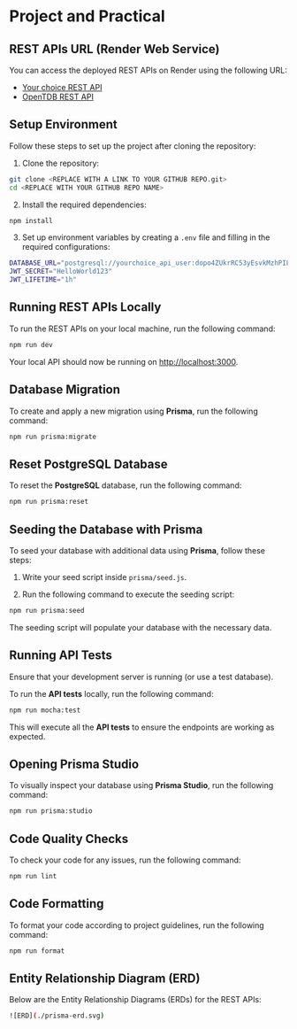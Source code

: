 # Project and Practical

## REST APIs URL (Render Web Service)

You can access the deployed REST APIs on Render using the following URL:

- [Your choice REST API](https://your-choice-rest-api.onrender.com)
- [OpenTDB REST API](<REPLACE WITH A LINK TO YOUR REST API>)

## Setup Environment

Follow these steps to set up the project after cloning the repository:

1. Clone the repository:

```bash
git clone <REPLACE WITH A LINK TO YOUR GITHUB REPO.git>
cd <REPLACE WITH YOUR GITHUB REPO NAME>
```

2. Install the required dependencies:

```bash
npm install
```

3. Set up environment variables by creating a `.env` file and filling in the required configurations:

```bash
DATABASE_URL="postgresql://yourchoice_api_user:dopo4ZUkrRC53yEsvkMzhPILcshvBgEn@dpg-cso7emhu0jms7393sf2g-a.oregon-postgres.render.com/yourchoice_api"
JWT_SECRET="HelloWorld123"
JWT_LIFETIME="1h"
```

## Running REST APIs Locally

To run the REST APIs on your local machine, run the following command:

```bash
npm run dev
```

Your local API should now be running on <http://localhost:3000>.

## Database Migration

To create and apply a new migration using **Prisma**, run the following command:

```bash
npm run prisma:migrate
```

## Reset PostgreSQL Database

To reset the **PostgreSQL** database, run the following command:

```bash
npm run prisma:reset
```

## Seeding the Database with Prisma

To seed your database with additional data using **Prisma**, follow these steps:

1. Write your seed script inside `prisma/seed.js`.

2. Run the following command to execute the seeding script:

```bash
npm run prisma:seed
```

The seeding script will populate your database with the necessary data.

## Running API Tests

Ensure that your development server is running (or use a test database).

To run the **API tests** locally, run the following command:

```bash
npm run mocha:test
```

This will execute all the **API tests** to ensure the endpoints are working as expected.

## Opening Prisma Studio

To visually inspect your database using **Prisma Studio**, run the following command:

```bash
npm run prisma:studio
```

## Code Quality Checks

To check your code for any issues, run the following command:

```bash
npm run lint
```

## Code Formatting

To format your code according to project guidelines, run the following command:

```bash
npm run format
```

## Entity Relationship Diagram (ERD)

Below are the Entity Relationship Diagrams (ERDs) for the REST APIs:

```bash
![ERD](./prisma-erd.svg)
```
